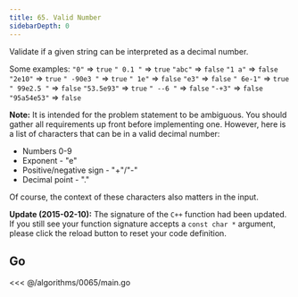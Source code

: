 ```yaml
---
title: 65. Valid Number
sidebarDepth: 0
---
```


Validate if a given string can be interpreted as a decimal number.

Some examples:
`"0"` => `true`
`" 0.1 "` => `true`
`"abc"` => `false`
`"1 a"` => `false`
`"2e10"` => `true`
`" -90e3 "` => `true`
`" 1e"` => `false`
`"e3"` => `false`
`" 6e-1"` => `true`
`" 99e2.5 "` => `false`
`"53.5e93"` => `true`
`" --6 "` => `false`
`"-+3"` => `false`
`"95a54e53"` => `false`

**Note:** It is intended for the problem statement to be ambiguous. You should gather all requirements up front before implementing one. However, here is a list of characters that can be in a valid decimal number:

- Numbers 0-9
- Exponent - "e"
- Positive/negative sign - "+"/"-"
- Decimal point - "."

Of course, the context of these characters also matters in the input.

**Update (2015-02-10):**
The signature of the `C++` function had been updated. If you still see your function signature accepts a `const char *` argument, please click the reload button to reset your code definition.

## Go

<<< @/algorithms/0065/main.go
